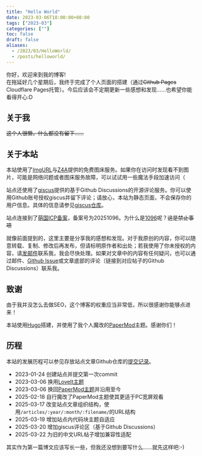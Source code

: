 ```yaml
---
title: "Hello World"
date: 2023-03-06T18:00:00+08:00
tags: ["2023-03"]
categories: [""]
toc: false
draft: false
aliases:
  - /2023/03/HelloWorld/
  - /posts/helloworld/
---
```


你好，欢迎来到我的博客!  
在拖延好几个星期后，我终于完成了个人页面的搭建（通过~~Github Pages~~ Cloudflare Pages托管）。今后应该会不定期更新一些感想和发现……也希望你能看得开心:D  

## 关于我  

~~这个人很懒，什么都没有留下……~~  

## 关于本站  

本站使用了[ImgURL](https://www.imgurl.org)与[Z4A](https://z4a.net)提供的免费图床服务。如果你在访问时发现看不到图片，可能是网络问题或者图床服务故障，可以试试用一些魔法手段加速访问（

站点还使用了[giscus](https://giscus.app/)提供的基于Github Discussions的开源评论服务。你可以使用Github账号授权giscus并留下评论；请放心，本站为静态页面，不会保存你的用户信息。具体的信息请参见[giscus仓库](https://github.com/giscus/giscus)。

站点连接到了[萌国ICP备案](https://icp.gov.moe/)，备案号为20251096。为什么是[1096](https://zh.moegirl.org.cn/%E6%9C%9D%E6%AF%94%E5%A5%88%E5%AE%9E%E7%8E%96%E7%91%A0)呢？~~这是禁止事项~~

就像前面提到的，这里主要是分享我的感想和发现。对于我原创的内容，你可以随意转载、复制、修改后再发布，但请标明原作者和出处；若我使用了你未授权的内容，请[发邮件](mailto:sorali@sorali.org)联系我，我会尽快处理。如果对文章中的内容有任何疑问，也可以通过邮件、[Github Issue](https://github.com/lisolaris/lisolaris.github.io/issues/new)或文章底部的评论（链接到对应帖子的Github Discussions）联系我。  

## 致谢  

由于我并没怎么去做SEO，这个博客的权重应当非常低，所以很感谢你能够点进来！  

本站使用[Hugo](https://github.com/gohugoio/hugo)搭建，并使用了我个人魔改的[PaperMod](https://github.com/lisolaris/PaperMod-Square)主题。感谢你们！  

## 历程

本站的发展历程可以参见存放站点文章Github仓库的[提交记录](https://github.com/lisolaris/lisolaris.github.io/commits/main/)。

- 2023-01-24 创建站点并提交第一次commit
- 2023-03-06 换用[LoveIt主题](https://hugoloveit.com/zh-cn/)
- 2023-03-06 换回[PaperMod主题](https://github.com/adityatelange/hugo-PaperMod)并沿用至今
- 2025-02-18 自行魔改了PaperMod主题使其更适于PC宽屏观看
- 2025-03-17 改变站点文章组织结构，使用`/articles/:year/:month/:filename/`的URL结构
- 2025-03-19 增加站点内代码块主题自适应
- 2025-03-20 增加giscus评论区（基于Github Discussions）
- 2025-03-22 为旧的中文URL帖子增加兼容性适配

其实作为第一篇博文应该写长一些，但我还没想到要写什么……就先这样吧:-)  

